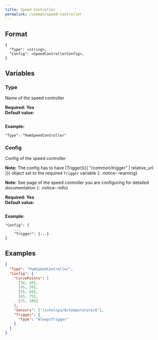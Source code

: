 ```yaml
---
title: Speed Controller
permalink: /common/speed-controller
---
```


## Format

~~~
{
  "Type": <string>,
  "Config": <SpeedControllerConfig>,
}
~~~

## Variables

### Type
<div class="variable-block" markdown="block">

Name of the speed controller

**Required:** **Yes**<br>
**Default value:**
~~~
~~~
**Example:**
~~~
"Type": "PwmSpeedController"
~~~

</div>

### Config
<div class="variable-block" markdown="block">

Config of the speed controller

**Note:** The config has to have [Trigger]({{ "/common/trigger" | relative_url }}) object set to the required `Trigger` variable
{: .notice--warning}

**Note:** See page of the speed controller you are configuring for detailed documentation
{: .notice--info}

**Required:** **Yes**<br>
**Default value:**
~~~
~~~
**Example:**
~~~
"Config": {
    ...
    "Trigger": {...}
}
~~~

</div>

## Examples
~~~ json
{
  "Type": "PwmSpeedController", 
  "Config": {
    "CurvePoints": [
      [30, 30],
      [45, 50],
      [55, 60],
      [65, 75],
      [75, 100]
    ],
    "Sensors": ["/intelcpu/0/temperature/8"],
    "Trigger": {
      "Type": "AlwaysTrigger"
    }
  }
}
~~~